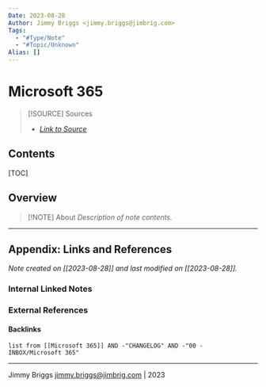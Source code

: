 ```yaml
---
Date: 2023-08-28
Author: Jimmy Briggs <jimmy.briggs@jimbrig.com>
Tags:
  - "#Type/Note"
  - "#Topic/Unknown"
Alias: []
---
```


# Microsoft 365

> [!SOURCE] Sources
> - *[Link to Source]()*

## Contents

[TOC]

## Overview

> [!NOTE] About
> *Description of note contents.*


***

## Appendix: Links and References

*Note created on [[2023-08-28]] and last modified on [[2023-08-28]].*

### Internal Linked Notes

### External References

#### Backlinks

```dataview
list from [[Microsoft 365]] AND -"CHANGELOG" AND -"00 - INBOX/Microsoft 365"
```


***

Jimmy Briggs <jimmy.briggs@jimbrig.com> | 2023


